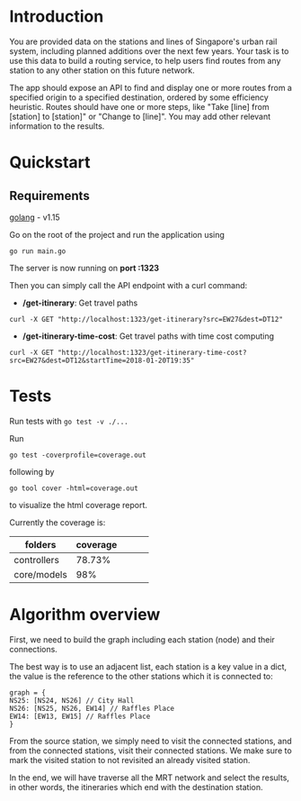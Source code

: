 # Introduction

You are provided data on the stations and lines of Singapore's urban rail system, including planned additions over the next few years. Your task is to use this data to build a routing service, to help users find routes from any station to any other station on this future network.

The app should expose an API to find and display one or more routes from a specified origin to a specified destination, ordered by some efficiency heuristic. Routes should have one or more steps, like "Take [line] from [station] to [station]" or "Change to [line]". You may add other relevant information to the results.

# Quickstart

## Requirements

[golang](https://golang.org/dl/) - v1.15

Go on the root of the project and run the application using

`go run main.go`

The server is now running on **port :1323**

Then you can simply call the API endpoint with a curl command:

- **/get-itinerary**: Get travel paths

`curl -X GET "http://localhost:1323/get-itinerary?src=EW27&dest=DT12"`

- **/get-itinerary-time-cost**: Get travel paths with time cost computing

`curl -X GET "http://localhost:1323/get-itinerary-time-cost?src=EW27&dest=DT12&startTime=2018-01-20T19:35"`

# Tests

Run tests with `go test -v ./...`

Run

`go test -coverprofile=coverage.out`

following by

`go tool cover -html=coverage.out`

to visualize the html coverage report.

Currently the coverage is:

| folders     | coverage |     |     |     |
| ----------- | -------- | --- | --- | --- |
| controllers | 78.73%   |     |     |     |
| core/models | 98%      |     |     |     |

# Algorithm overview

First, we need to build the graph including each station (node) and their connections.

The best way is to use an adjacent list, each station is a key value in a dict, the value is the reference to the other stations which it is connected to:

```
graph = {
NS25: [NS24, NS26] // City Hall
NS26: [NS25, NS26, EW14] // Raffles Place
EW14: [EW13, EW15] // Raffles Place
}
```

From the source station, we simply need to visit the connected stations, and from the connected stations, visit their connected stations. We make sure to mark the visited station to not revisited an already visited station.

In the end, we will have traverse all the MRT network and select the results, in other words, the itineraries which end with the destination station.

